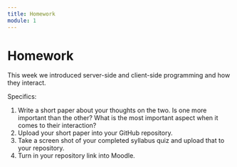 ```yaml
---
title: Homework
module: 1
---
```


# Homework

This week we introduced server-side and client-side programming and how they interact.

Specifics: 

1. Write a short paper about your thoughts on the two.  Is one more important than the other?  What is the most important aspect when it comes to their interaction?
2. Upload your short paper into your GitHub repository.
3. Take a screen shot of your completed syllabus quiz and upload that to your repository.
4. Turn in your repository link into Moodle. 